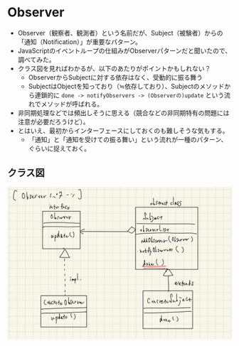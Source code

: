 # Observer

- Observer（観察者、観測者）という名前だが、Subject（被験者）からの「通知（Notification）」が重要なパターン。
- JavaScriptのイベントループの仕組みがObserverパターンだと聞いたので、調べてみた。
- クラス図を見ればわかるが、以下のあたりがポイントかもしれない？
  - ObserverからSubjectに対する依存はなく、受動的に振る舞う
  - SubjectはObjectを知っており（≒依存しており）、Subjectのメソッドから連鎖的に `done -> notifyObservers -> (Observerの)update` という流れでメソッドが呼ばれる。
- 非同期処理などでは頻出しそうに思える（競合などの非同期特有の問題には注意が必要だろうけど）。
- とはいえ、最初からインターフェースにしておくのも難しそうな気もする。
  - 「通知」と「通知を受けての振る舞い」という流れが一種のパターン、ぐらいに捉えておく。

## クラス図

![](../images/observer.jpg)
